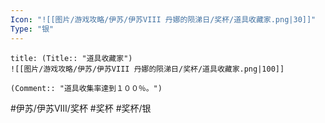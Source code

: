 ```yaml
---
Icon: "![[图片/游戏攻略/伊苏/伊苏VIII 丹娜的陨涕日/奖杯/道具收藏家.png|30]]"
Type: "银"
---
```

```ad-common-silver-trophy
title: (Title:: "道具收藏家")
![[图片/游戏攻略/伊苏/伊苏VIII 丹娜的陨涕日/奖杯/道具收藏家.png|100]]

(Comment:: "道具收集率達到１００％。")
```

#伊苏/伊苏VIII/奖杯 #奖杯 #奖杯/银

